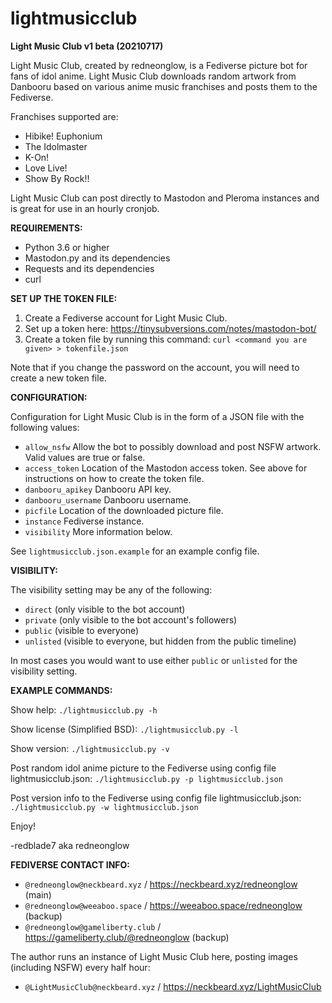 # lightmusicclub

**Light Music Club v1 beta (20210717)**

Light Music Club, created by redneonglow, is a Fediverse picture bot for fans of idol anime. Light Music Club downloads random artwork from Danbooru based on various anime music franchises and posts them to the Fediverse.

Franchises supported are:

* Hibike! Euphonium
* The Idolmaster
* K-On!
* Love Live!
* Show By Rock!!

Light Music Club can post directly to Mastodon and Pleroma instances and is great for use in an hourly cronjob.

**REQUIREMENTS:**

* Python 3.6 or higher
* Mastodon.py and its dependencies
* Requests and its dependencies
* curl

**SET UP THE TOKEN FILE:**

1. Create a Fediverse account for Light Music Club.
2. Set up a token here: https://tinysubversions.com/notes/mastodon-bot/
3. Create a token file by running this command:
   `curl <command you are given> > tokenfile.json`

Note that if you change the password on the account, you will need to create a new token file.

**CONFIGURATION:**

Configuration for Light Music Club is in the form of a JSON file with the following values:

* `allow_nsfw` Allow the bot to possibly download and post NSFW artwork. Valid values are true or false.
* `access_token` Location of the Mastodon access token. See above for instructions on how to create the token file.
* `danbooru_apikey` Danbooru API key.
* `danbooru_username` Danbooru username.
* `picfile` Location of the downloaded picture file.
* `instance` Fediverse instance.
* `visibility` More information below.

See `lightmusicclub.json.example` for an example config file.

**VISIBILITY:**

The visibility setting may be any of the following:

* `direct` (only visible to the bot account)
* `private` (only visible to the bot account's followers)
* `public` (visible to everyone)
* `unlisted` (visible to everyone, but hidden from the public timeline)

In most cases you would want to use either `public` or `unlisted` for the visibility setting.

**EXAMPLE COMMANDS:**

Show help: `./lightmusicclub.py -h`

Show license (Simplified BSD): `./lightmusicclub.py -l`

Show version: `./lightmusicclub.py -v`

Post random idol anime picture to the Fediverse using config file lightmusicclub.json: `./lightmusicclub.py -p lightmusicclub.json`

Post version info to the Fediverse using config file lightmusicclub.json: `./lightmusicclub.py -w lightmusicclub.json`

Enjoy!

-redblade7 aka redneonglow

**FEDIVERSE CONTACT INFO:**

* `@redneonglow@neckbeard.xyz` / https://neckbeard.xyz/redneonglow (main)
* `@redneonglow@weeaboo.space` / https://weeaboo.space/redneonglow (backup)
* `@redneonglow@gameliberty.club` / https://gameliberty.club/@redneonglow (backup)

The author runs an instance of Light Music Club here, posting images (including NSFW) every half hour:

* `@LightMusicClub@neckbeard.xyz` / https://neckbeard.xyz/LightMusicClub
